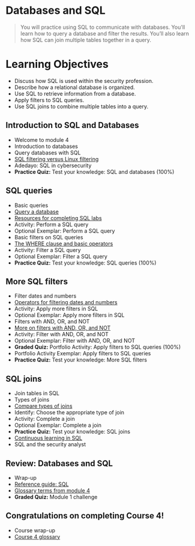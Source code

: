 # Databases and SQL
> You will practice using SQL to communicate with databases. You'll learn how to query a database and filter the results. You’ll also learn how SQL can join multiple tables together in a query.
# Learning Objectives
- Discuss how SQL is used within the security profession.
- Describe how a relational database is organized.
- Use SQL to retrieve information from a database.
- Apply filters to SQL queries.
- Use SQL joins to combine multiple tables into a query.
## Introduction to SQL and Databases
- Welcome to module 4
- Introduction to databases
- Query databases with SQL
- [SQL filtering versus Linux filtering](https://github.com/KailaniBailey/Google-Cybersecurity-Professional-Certificate/tree/main/Course%204:%20Tools%20of%20the%20Trade:%20Linux%20and%20SQL/Week%204:%20Databases%20and%20SQL/SQL%20filtering%20versus%20Linux%20filtering)
- Adedayo: SQL in cybersecurity
- **Practice Quiz:** Test your knowledge: SQL and databases (100%)
## SQL queries
- Basic queries
- [Query a database](https://github.com/KailaniBailey/Google-Cybersecurity-Professional-Certificate/tree/main/Course%204:%20Tools%20of%20the%20Trade:%20Linux%20and%20SQL/Week%204:%20Databases%20and%20SQL/Query%20a%20database)
- [Resources for completing SQL labs](https://github.com/KailaniBailey/Google-Cybersecurity-Professional-Certificate/tree/main/Course%204:%20Tools%20of%20the%20Trade:%20Linux%20and%20SQL/Week%204:%20Databases%20and%20SQL/Resources%20for%20completing%20SQL%20labs)
- Activity: Perform a SQL query
- Optional Exemplar: Perform a SQL query
- Basic filters on SQL queries
- [The WHERE clause and basic operators](https://github.com/KailaniBailey/Google-Cybersecurity-Professional-Certificate/tree/main/Course%204:%20Tools%20of%20the%20Trade:%20Linux%20and%20SQL/Week%204:%20Databases%20and%20SQL/The%20WHERE%20clause%20and%20basic%20operators)
- Activity: Filter a SQL query
- Optional Exemplar: Filter a SQL query
- **Practice Quiz:** Test your knowledge: SQL queries (100%)
## More SQL filters
- Filter dates and numbers
- [Operators for filtering dates and numbers](https://github.com/KailaniBailey/Google-Cybersecurity-Professional-Certificate/tree/main/Course%204:%20Tools%20of%20the%20Trade:%20Linux%20and%20SQL/Week%204:%20Databases%20and%20SQL/Operators%20for%20filtering%20dates%20and%20numbers)
- Activity: Apply more filters in SQL
- Optional Exemplar: Apply more filters in SQL
- Filters with AND, OR, and NOT
- [More on filters with AND, OR, and NOT](https://github.com/KailaniBailey/Google-Cybersecurity-Professional-Certificate/tree/main/Course%204%3A%20Tools%20of%20the%20Trade%3A%20Linux%20and%20SQL/Week%204%3A%20Databases%20and%20SQL/More%20on%20filters%20with%20AND%2C%20OR%2C%20and%20NOT)
- Activity: Filter with AND, OR, and NOT
- Optional Exemplar: Filter with AND, OR, and NOT
- **Graded Quiz:** Portfolio Activity: Apply filters to SQL queries (100%)
- Portfolio Activity Exemplar: Apply filters to SQL queries
- **Practice Quiz:** Test your knowledge: More SQL filters
## SQL joins
- Join tables in SQL
- Types of joins
- [Compare types of joins](https://github.com/KailaniBailey/Google-Cybersecurity-Professional-Certificate/tree/main/Course%204:%20Tools%20of%20the%20Trade:%20Linux%20and%20SQL/Week%204:%20Databases%20and%20SQL/Compare%20types%20of%20joins)
- Identify: Choose the appropriate type of join
- Activity: Complete a join
- Optional Exemplar: Complete a join
- **Practice Quiz:** Test your knowledge: SQL joins
- [Continuous learning in SQL](https://github.com/KailaniBailey/Google-Cybersecurity-Professional-Certificate/tree/main/Course%204:%20Tools%20of%20the%20Trade:%20Linux%20and%20SQL/Week%204:%20Databases%20and%20SQL/Continuous%20learning%20in%20SQL)
- SQL and the security analyst
## Review: Databases and SQL
- Wrap-up
- [Reference guide: SQL](https://github.com/KailaniBailey/Google-Cybersecurity-Professional-Certificate/blob/main/Course%204%3A%20Tools%20of%20the%20Trade%3A%20Linux%20and%20SQL/Week%204%3A%20Databases%20and%20SQL/Reference%20Guide%20SQL.pdf)
- [Glossary terms from module 4](https://github.com/KailaniBailey/Google-Cybersecurity-Professional-Certificate/tree/main/Course%204:%20Tools%20of%20the%20Trade:%20Linux%20and%20SQL/Week%204:%20Databases%20and%20SQL/Glossary%20terms%20from%20module%204)
- **Graded Quiz:** Module 1 challenge
## Congratulations on completing Course 4!
- Course wrap-up
- [Course 4 glossary](https://github.com/KailaniBailey/Google-Cybersecurity-Professional-Certificate/blob/main/Course%204%3A%20Tools%20of%20the%20Trade%3A%20Linux%20and%20SQL/Week%204%3A%20Databases%20and%20SQL/Course%204%20glossary.pdf)
